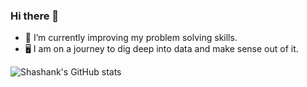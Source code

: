 ### Hi there 👋

<!--
**ShashankRaturi/ShashankRaturi** is a ✨ _special_ ✨ repository because its `README.md` (this file) appears on your GitHub profile.

Here are some ideas to get you started:

- 🌱 I’m currently learning Data structure
- 👯 I’m looking to collaborate for data science and machine learning projects
- 🤔 I’m looking for help with ...
- 💬 Ask me about ...
- 📫 How to reach me: ...
- 😄 Pronouns: ...
- ⚡ Fun fact: ...
-->

- 🌱 I’m currently improving my problem solving skills.
- 🖥️ I am on a journey to dig deep into data and make sense out of it.

![Shashank's GitHub stats](https://github-readme-stats.vercel.app/api?username=ShashankRaturi&show_icons=true&theme=radical)

